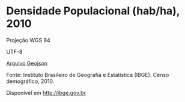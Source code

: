 # Densidade Populacional (hab/ha), 2010

Projeção WGS 84

UTF-8

[Arquivo Geojson](raw/densidade_populacional/densidade_populacional.geojson)

Fonte: Instituto Brasileiro de Geografia e Estatística (IBGE). Censo demográfico, 2010.

Disponível em http://ibge.gov.br

